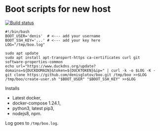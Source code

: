 Boot scripts for new host
=========================

[![Build status]](https://travis-ci.org/denisglotov/boo)

[Build status]: https://travis-ci.org/denisglotov/boo.svg?branch=master

``` shell
#!/bin/bash
BOOT_USER='denis'  # <--- add your username
BOOT_SSH_KEY='...' # <--- add your key here
LOG="/tmp/boo.log"

sudo apt update
sudo apt install apt-transport-https ca-certificates curl git software-properties-common
echo url="https://www.duckdns.org/update?domains=${DUCKDOMAIN}&token=${DUCKTOKEN}&ip=" | curl -k -o $LOG -K -
git clone https://github.com/denisglotov/boo.git /tmp/boo >>$LOG
/tmp/boo/create-user.sh "$BOOT_USER" "$BOOT_SSH_KEY" >>$LOG
```

Installs
* Latest docker,
* docker-compose 1.24.1,
* python3, latest pip3,
* nodejs8, npm.

Log goes to `/tmp/boo.log`.
